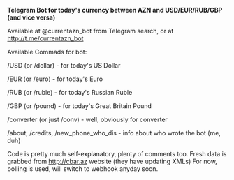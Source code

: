 **Telegram Bot for today's currency between AZN and USD/EUR/RUB/GBP (and vice versa)**

Available at @currentazn_bot from Telegram search, or at http://t.me/currentazn_bot

Available Commads for bot:

/USD (or /dollar) - for today's US Dollar 

/EUR (or /euro) - for today's Euro 

/RUB (or /ruble) - for today's Russian Ruble 

/GBP (or /pound) - for today's Great Britain Pound 

/converter (or just /conv) - well, obviously for converter 

/about, /credits, /new_phone_who_dis - info about who wrote the bot (me, duh)




Code is pretty much self-explanatory, plenty of comments too.
Fresh data is grabbed from http://cbar.az website (they have updating XMLs)
For now, polling is used, will switch to webhook anyday soon.
